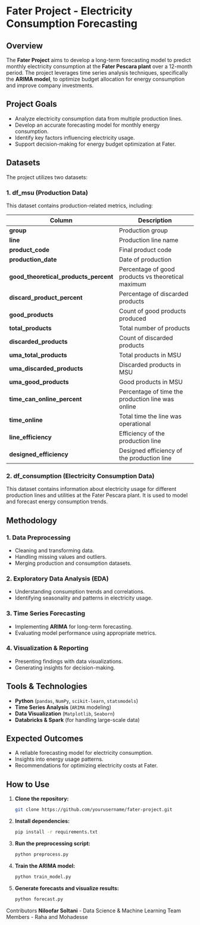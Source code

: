 # Fater Project - Electricity Consumption Forecasting

## Overview
The **Fater Project** aims to develop a long-term forecasting model to predict monthly electricity consumption at the **Fater Pescara plant** over a 12-month period. The project leverages time series analysis techniques, specifically the **ARIMA model**, to optimize budget allocation for energy consumption and improve company investments.

## Project Goals
- Analyze electricity consumption data from multiple production lines.
- Develop an accurate forecasting model for monthly energy consumption.
- Identify key factors influencing electricity usage.
- Support decision-making for energy budget optimization at Fater.

## Datasets
The project utilizes two datasets:

### 1. **df_msu (Production Data)**
This dataset contains production-related metrics, including:

| Column | Description |
|--------|-------------|
| **group** | Production group |
| **line** | Production line name |
| **product_code** | Final product code |
| **production_date** | Date of production |
| **good_theoretical_products_percent** | Percentage of good products vs theoretical maximum |
| **discard_product_percent** | Percentage of discarded products |
| **good_products** | Count of good products produced |
| **total_products** | Total number of products |
| **discarded_products** | Count of discarded products |
| **uma_total_products** | Total products in MSU |
| **uma_discarded_products** | Discarded products in MSU |
| **uma_good_products** | Good products in MSU |
| **time_can_online_percent** | Percentage of time the production line was online |
| **time_online** | Total time the line was operational |
| **line_efficiency** | Efficiency of the production line |
| **designed_efficiency** | Designed efficiency of the production line |

### 2. **df_consumption (Electricity Consumption Data)**
This dataset contains information about electricity usage for different production lines and utilities at the Fater Pescara plant. It is used to model and forecast energy consumption trends.

## Methodology

### 1. **Data Preprocessing**
- Cleaning and transforming data.
- Handling missing values and outliers.
- Merging production and consumption datasets.

### 2. **Exploratory Data Analysis (EDA)**
- Understanding consumption trends and correlations.
- Identifying seasonality and patterns in electricity usage.

### 3. **Time Series Forecasting**
- Implementing **ARIMA** for long-term forecasting.
- Evaluating model performance using appropriate metrics.

### 4. **Visualization & Reporting**
- Presenting findings with data visualizations.
- Generating insights for decision-making.

## Tools & Technologies
- **Python** (`pandas`, `NumPy`, `scikit-learn`, `statsmodels`)
- **Time Series Analysis** (`ARIMA` modeling)
- **Data Visualization** (`Matplotlib`, `Seaborn`)
- **Databricks & Spark** (for handling large-scale data)

## Expected Outcomes
- A reliable forecasting model for electricity consumption.
- Insights into energy usage patterns.
- Recommendations for optimizing electricity costs at Fater.

## How to Use

1. **Clone the repository:**
   ```bash
   git clone https://github.com/yourusername/fater-project.git
1. **Install dependencies:**
   ```bash
   pip install -r requirements.txt

1. **Run the preprocessing script:**
   ```bash
   python preprocess.py

1. **Train the ARIMA model:**
   ```bash
   python train_model.py

1. **Generate forecasts and visualize results:**
   ```bash
   python forecast.py


Contributors
**Niloofar Soltani** - Data Science & Machine Learning
Team Members - Raha and Mohadesse
